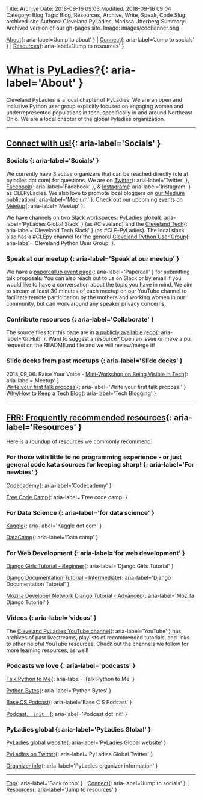 Title: Archive
Date: 2018-09-16 09:03
Modified: 2018-09-16 09:04
Category: Blog
Tags: Blog, Resources, Archive, Write, Speak, Code
Slug: archived-site
Authors: Cleveland PyLadies, Marissa Utterberg
Summary: Archived version of our gh-pages site.
Image: images/cocBanner.png

[About](https://clepyladies.github.io/pyladies-official/archived-site.html#about){: aria-label='Jump to about' } | [Connect](https://clepyladies.github.io/pyladies-official/archived-site.html#connect){: aria-label='Jump to socials' } | [Resources](https://clepyladies.github.io/pyladies-official/archived-site.html#frequently-recommended-resources){: aria-label='Jump to resources' }

# [What is PyLadies?](#about){: aria-label='About' }

Cleveland PyLadies is a local chapter of PyLadies. We are an open and inclusive Python user group explicitly focused on engaging women and underrepresented populations in tech, specifically in and around Northeast Ohio. We are a local chapter of the global Pyladies organization.

---

## [Connect with us!](#connect){: aria-label='Socials' }

### Socials {: aria-label='Socials' }

We currently have 3 active organizers that can be reached directly (cle at pyladies dot com) for questions. We are on [Twitter](https://www.twitter.com/CLEPyLadies/){: aria-label='Twitter' }, [Facebook](https://www.facebook.com/clepyladies/){: aria-label='Facebook' }, & [Instagram](https://www.instagram.com/CLEPyLadies/){: aria-label='Instagram' } as CLEPyLadies. We also love to promote local bloggers on [our Medium publication](https://medium.com/cleveland-pyladies/){: aria-label='Medium' }. Check out our upcoming events on [Meetup](https://www.meetup.com/CLE-PyLadies/){: aria-label='Meetup' }!

We have channels on two Slack workspaces: [PyLadies global](https://slackin.pyladies.com/){: aria-label='PyLadies Global Slack' } (as #Cleveland) and the [Cleveland Tech](https://cleveland-tech.slack.com/){: aria-label='Cleveland Tech Slack' } (as #CLE-PyLadies). The local slack also has a #CLEpy channel for the general [Cleveland Python User Group](https://www.clepy.org/){: aria-label='Cleveland Python User Group' }.

### Speak at our meetup {: aria-label='Speak at our meetup' }

We have a [papercall.io event page](https://www.papercall.io/clepyladies){: aria-label='Papercall' } for submitting talk proposals. You can also reach out to us on Slack or by email if you would like to have a conversation about the topic you have in mind. We aim to stream at least 30 minutes of each meetup on our YouTube channel to facilitate remote participation by the mothers and working women in our community, but can work around any speaker privacy concerns.

### Contribute resources {: aria-label='Collaborate' }

The source files for this page are in [a publicly available repo](https://github.com/CLEPyLadies/CLEPyLadies.github.io){: aria-label='GitHub' }. Want to suggest a resource? Open an issue or make a pull request on the README.md file and we will review/merge it!

### Slide decks from past meetups {: aria-label='Slide decks' }

2018_09_06: Raise Your Voice - [Mini-Workshop on Being Visible in Tech](http://meetu.ps/e/FLvfB/DxhG9/f){: aria-label='Meetup' }  
   [Write your first talk proposal](https://docs.google.com/presentation/d/19BdDbowE1Ec9bbDyD9LfhYsSUllm5qera-eH2APkk28/edit?usp=sharing){: aria-label='Write your first talk proposal' }  
   [Why/How to Keep a Tech Blog](https://docs.google.com/presentation/d/1KPfsylMuSTvbIzJULoZCJS4rTpbm6M2rauXJAvdwrjk/edit?usp=sharing){: aria-label='Tech Blogging' }

---

## [FRR: Frequently recommended resources](#frequently-recommended-resources){: aria-label='Resources' }

Here is a roundup of resources we commonly recommend:

### For those with little to no programming experience - or just general code kata sources for keeping sharp! {: aria-label='For newbies' }

[Codecademy](https://www.codecademy.com/learn/learn-python){: aria-label='Codecademy' }

[Free Code Camp](https://learn.freecodecamp.org/){: aria-label='Free code camp' }

### For Data Science {: aria-label='for data science' }

[Kaggle](https://www.kaggle.com){: aria-label='Kaggle dot com' }

[DataCamp](https://www.datacamp.com/tracks/skill){: aria-label='Data camp' }

### For Web Development {: aria-label='for web development' }

[Django Girls Tutorial - Beginner](https://tutorial.djangogirls.org/){: aria-label='Django Girls Tutorial' }

[Django Documentation Tutorial - Intermediate](https://docs.djangoproject.com/en/2.1/intro/tutorial01/){: aria-label='Django Documentation Tutorial' }

[Mozilla Developer Network Django Tutorial - Advanced](https://developer.mozilla.org/en-US/docs/Learn/Server-side/Django/Tutorial_local_library_website){: aria-label='Mozilla Django Tutorial' }

### Videos {: aria-label='videos' }

The [Cleveland PyLadies YouTube channel](https://www.youtube.com/channel/UCrX6AAcxXO_-8gitJWdjkuw?view_as=subscriber){: aria-label='YouTube' } has archives of past livestreams, playlists of recommended tutorials, and links to other helpful YouTube resources. Check out the channels we follow for more learning resources, as well!

### Podcasts we love {: aria-label='podcasts' }

[Talk Python to Me](https://talkpython.fm/){: aria-label='Talk Python to Me' }

[Python Bytes](https://pythonbytes.fm/){: aria-label='Python Bytes' }

[Base.CS Podcast](https://www.codenewbie.org/basecs){: aria-label='Base C S Podcast' }

[Podcast.`__init__`](https://www.podcastinit.com/){: aria-label='Podcast dot init' }

### PyLadies global {: aria-label='PyLadies Global' }

[PyLadies global website](https://www.pyladies.com/){: aria-label='PyLadies Global website' }

[PyLadies on Twitter](https://www.twitter.com/pyladies/){: aria-label='PyLadies Global Twitter' }

[Organizer info](https://kit.pyladies.com/){: aria-label='PyLadies organizer information' }

---

[Top](https://clepyladies.github.io/pyladies-official/archived-site.html#about){: aria-label='Back to top' } | [Connect](https://clepyladies.github.io/pyladies-official/archived-site.html#connect){: aria-label='Jump to socials' } | [Resources](https://clepyladies.github.io/pyladies-official/archived-site.html#frequently-recommended-resources){: aria-label='Jump to resources' }
